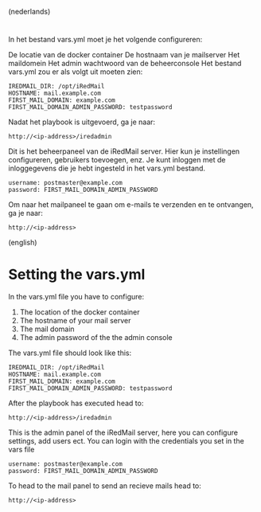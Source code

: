 (nederlands)
# 
In het bestand vars.yml moet je het volgende configureren:

De locatie van de docker container
De hostnaam van je mailserver
Het maildomein
Het admin wachtwoord van de beheerconsole
Het bestand vars.yml zou er als volgt uit moeten zien:
    
    IREDMAIL_DIR: /opt/iRedMail
    HOSTNAME: mail.example.com
    FIRST_MAIL_DOMAIN: example.com
    FIRST_MAIL_DOMAIN_ADMIN_PASSWORD: testpassword

Nadat het playbook is uitgevoerd, ga je naar:

    http://<ip-address>/iredadmin

Dit is het beheerpaneel van de iRedMail server. Hier kun je instellingen configureren, gebruikers toevoegen, enz. Je kunt inloggen met de inloggegevens die je hebt ingesteld in het vars.yml bestand.

    username: postmaster@example.com
    password: FIRST_MAIL_DOMAIN_ADMIN_PASSWORD

Om naar het mailpaneel te gaan om e-mails te verzenden en te ontvangen, ga je naar:

    http://<ip-address>


(english)
# Setting the vars.yml

In the vars.yml file you have to configure:
1. The location of the docker container
2. The hostname of your mail server
3. The mail domain
4. The admin password of the the admin console

The vars.yml file should look like this:

    IREDMAIL_DIR: /opt/iRedMail
    HOSTNAME: mail.example.com
    FIRST_MAIL_DOMAIN: example.com
    FIRST_MAIL_DOMAIN_ADMIN_PASSWORD: testpassword

After the playbook has executed head to:

    http://<ip-address>/iredadmin

This is the admin panel of the iRedMail server, here you can configure settings, add users ect.
You can login with the credentials you set in the vars file
    
    username: postmaster@example.com
    password: FIRST_MAIL_DOMAIN_ADMIN_PASSWORD


To head to the mail panel to send an recieve mails head to:

    http://<ip-address>







